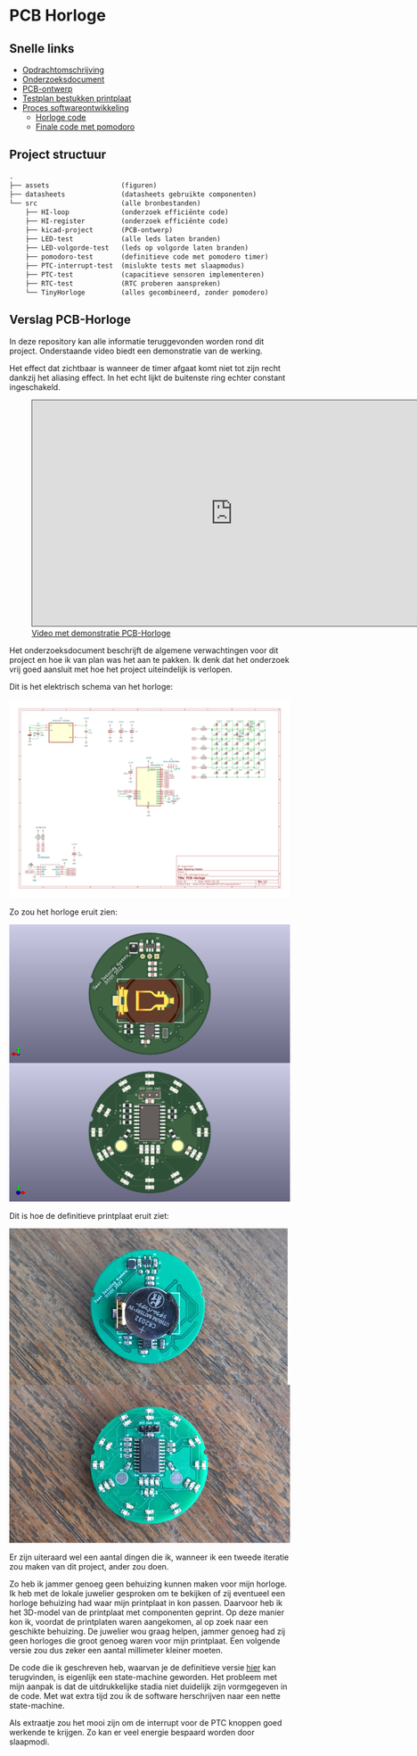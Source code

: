# PCB Horloge

## Snelle links

- [Opdrachtomschrijving](./oo1-opdrachtbeschrijving.pdf)
- [Onderzoeksdocument](./onderzoeksdocument.md)
- [PCB-ontwerp](./src/kicad-project/)
- [Testplan bestukken printplaat](testplan.md)
- [Proces softwareontwikkeling](proces-softwareontwikkeling.md)
  - [Horloge code](./src/TinyHorloge/TinyHorloge.ino)
  - [Finale code met pomodoro](src/pomodoro-test/pomodoro-test.ino)



## Project structuur

```
.
├── assets                  (figuren)
├── datasheets              (datasheets gebruikte componenten)
└── src                     (alle bronbestanden)
    ├── HI-loop             (onderzoek efficiënte code)
    ├── HI-register         (onderzoek efficiënte code)
    ├── kicad-project       (PCB-ontwerp)
    ├── LED-test            (alle leds laten branden)
    ├── LED-volgorde-test   (leds op volgorde laten branden)
    ├── pomodoro-test       (definitieve code met pomodero timer)
    ├── PTC-interrupt-test  (mislukte tests met slaapmodus)
    ├── PTC-test            (capacitieve sensoren implementeren)
    ├── RTC-test            (RTC proberen aanspreken)
    └── TinyHorloge         (alles gecombineerd, zonder pomodero)
```


## Verslag PCB-Horloge

In deze repository kan alle informatie teruggevonden worden rond dit project. Onderstaande video biedt een demonstratie van de werking.

Het effect dat zichtbaar is wanneer de timer afgaat komt niet tot zijn recht dankzij het aliasing effect. In het echt lijkt de buitenste ring echter constant ingeschakeld.

<figure>
<iframe src="https://ap.cloud.panopto.eu/Panopto/Pages/Embed.aspx?id=9face490-216e-4a69-b10b-af8400b9f26b&autoplay=false&offerviewer=true&showtitle=true&showbrand=false&captions=false&interactivity=all" height="405" width="720" style="border: 1px solid #464646;" allowfullscreen allow="autoplay"></iframe>
<figcaption><a href="https://ap.cloud.panopto.eu/Panopto/Pages/Embed.aspx?id=9face490-216e-4a69-b10b-af8400b9f26b&autoplay=false&offerviewer=true&showtitle=true&showbrand=false&captions=false&interactivity=all">Video met demonstratie PCB-Horloge</a></figcaption>
</figure>

Het onderzoeksdocument beschrijft de algemene verwachtingen voor dit project en hoe ik van plan was het aan te pakken. Ik denk dat het onderzoek vrij goed aansluit met hoe het project uiteindelijk is verlopen.

Dit is het elektrisch schema van het horloge:

![elektrisch schema horloge](src/kicad-project/assets/PCB-Horloge.svg)

Zo zou het horloge eruit zien:

![renders horloge](src/kicad-project/assets/Daan-DekoningKrekels-3d-oo1.jpg)

Dit is hoe de definitieve printplaat eruit ziet:

![Fotos printplaat](assets/horloge-fotos.jpg)

Er zijn uiteraard wel een aantal dingen die ik, wanneer ik een tweede iteratie zou maken van dit project, ander zou doen. 

Zo heb ik jammer genoeg geen behuizing kunnen maken voor mijn horloge. Ik heb met de lokale juwelier gesproken om te bekijken of zij eventueel een horloge behuizing had waar mijn printplaat in kon passen. Daarvoor heb ik het 3D-model van de printplaat met componenten geprint. Op deze manier kon ik, voordat de printplaten waren aangekomen, al op zoek naar een geschikte behuizing. De juwelier wou graag helpen, jammer genoeg had zij geen horloges die groot genoeg waren voor mijn printplaat. Een volgende versie zou dus zeker een aantal millimeter kleiner moeten.

De code die ik geschreven heb, waarvan je de definitieve versie [hier](src/pomodoro-test/pomodoro-test.ino) kan terugvinden, is eigenlijk een state-machine geworden. Het probleem met mijn aanpak is dat de uitdrukkelijke stadia niet duidelijk zijn vormgegeven in de code. Met wat extra tijd zou ik de software herschrijven naar een nette state-machine.

Als extraatje zou het mooi zijn om de interrupt voor de PTC knoppen goed werkende te krijgen. Zo kan er veel energie bespaard worden door slaapmodi.